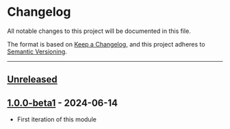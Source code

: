 # Changelog

All notable changes to this project will be documented in this file.

The format is based on [Keep a Changelog](https://keepachangelog.com/en/1.0.0/),
and this project adheres to [Semantic Versioning](https://semver.org/spec/v2.0.0.html).

* * *

## [Unreleased]

## [1.0.0-beta1] - 2024-06-14

- First iteration of this module

[Unreleased]: https://github.com/ortus-boxlang/boxlang-web-support/compare/v1.0.0-beta1...HEAD

[1.0.0-beta1]: https://github.com/ortus-boxlang/boxlang-web-support/compare/38d18d0130d3ab280ebda3c5973116b8bf2e5ff9...v1.0.0-beta1
